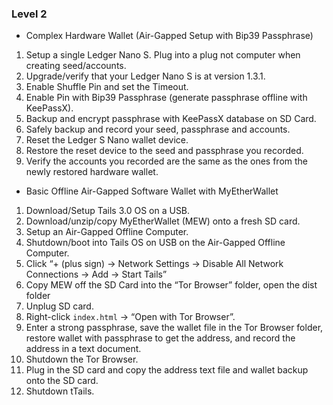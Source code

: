 ### Level 2

- Complex Hardware Wallet (Air-Gapped Setup with Bip39 Passphrase)
 1. Setup a single Ledger Nano S. Plug into a plug not computer when creating seed/accounts.
 2. Upgrade/verify that your Ledger Nano S is at version 1.3.1.
 3. Enable Shuffle Pin and set the Timeout.
 4. Enable Pin with Bip39 Passphrase (generate passphrase offline with KeePassX).
 5. Backup and encrypt passphrase with KeePassX database on SD Card.
 6. Safely backup and record your seed, passphrase and accounts.
 7. Reset the Ledger S Nano wallet device.
 8. Restore the reset device to the seed and passphrase you recorded.
 9. Verify the accounts you recorded are the same as the ones from the newly restored hardware wallet.
 
- Basic Offline Air-Gapped Software Wallet with MyEtherWallet
 1. Download/Setup Tails 3.0 OS on a USB.
 2. Download/unzip/copy MyEtherWallet (MEW) onto a fresh SD card.
 3. Setup an Air-Gapped Offline Computer.
 4. Shutdown/boot into Tails OS on USB on the Air-Gapped Offline Computer.
 5. Click “+ (plus sign) -> Network Settings -> Disable All Network Connections -> Add -> Start Tails”
 6. Copy MEW off the SD Card into the “Tor Browser” folder, open the dist folder
 7. Unplug SD card.
 8. Right-click `index.html` -> “Open with Tor Browser”.
 9. Enter a strong passphrase, save the wallet file in the Tor Browser folder, restore wallet with passphrase to get the address, and record the address in a text document.
 10. Shutdown the Tor Browser.
 11. Plug in the SD card and copy the address text file and wallet backup onto the SD card.
 12. Shutdown tTails.
